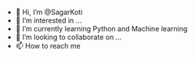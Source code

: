 - 👋 Hi, I’m @SagarKoti
- 👀 I’m interested in ...
- 🌱 I’m currently learning Python and Machine learning
- 💞️ I’m looking to collaborate on ...
- 📫 How to reach me

<!---
SagarKoti/SagarKoti is a ✨ special ✨ repository because its `README.md` (this file) appears on your GitHub profile.
You can click the Preview link to take a look at your changes.
--->

